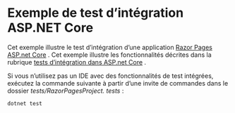 # <a name="aspnet-core-integration-testing-sample"></a>Exemple de test d’intégration ASP.NET Core

Cet exemple illustre le test d’intégration d’une application [Razor Pages ASP.net Core](https://docs.microsoft.com/aspnet/core/mvc/razor-pages) . Cet exemple illustre les fonctionnalités décrites dans la rubrique [tests d’intégration dans ASP.net Core](https://docs.microsoft.com/aspnet/core/test/integration-tests) .

Si vous n’utilisez pas un IDE avec des fonctionnalités de test intégrées, exécutez la commande suivante à partir d’une invite de commandes dans le dossier *tests/RazorPagesProject. tests* :

```dotnetcli
dotnet test
```
